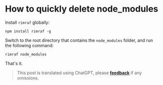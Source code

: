 # How to quickly delete node_modules

Install `rimraf` globally:

```shell
npm install rimraf -g
```

Switch to the root directory that contains the `node_modules` folder, and run the following command:

```shell
rimraf node_modules
```

That's it.

> This post is translated using ChatGPT, please [**feedback**](https://github.com/linyuxuanlin/Wiki_MkDocs/issues/new) if any omissions.
